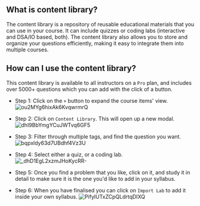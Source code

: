 ## What is content library?

The content library is a repository of reusable educational materials that you can use in your course. It can include quizzes or coding labs (interactive and DSA/IO based, both). The content library also allows you to store and organize your questions efficiently, making it easy to integrate them into multiple courses.

## How can I use the content library?

This content library is available to all instructors on a `Pro` plan, and includes over 5000+ questions which you can add with the click of a button. 

* Step 1: Click on the `+` button to expand the course items' view. 
![ou2MYg6hixAk6KvqwrmrQ](https://creator-assets.codedamn.com/fermion-instructor/02-08-2024/instructor_66467ae8ada1f52e23942268/ou2MYg6hixAk6KvqwrmrQ)

* Step 2: Click on `Content Library`. This will open up a new modal. 
![dhI9BbYmgYCuJWTvq6GF5](https://creator-assets.codedamn.com/fermion-instructor/02-08-2024/instructor_66467ae8ada1f52e23942268/dhI9BbYmgYCuJWTvq6GF5)

* Step 3: Filter through multiple tags, and find the question you want. 
![bqpxldy63d7UBdhf4Vz3U](https://creator-assets.codedamn.com/fermion-instructor/02-08-2024/instructor_66467ae8ada1f52e23942268/bqpxldy63d7UBdhf4Vz3U)

* Step 4: Select either a quiz, or a coding lab. 
![_dhD1EgL2xzmJHoKycRR-](https://creator-assets.codedamn.com/fermion-instructor/02-08-2024/instructor_66467ae8ada1f52e23942268/_dhD1EgL2xzmJHoKycRR-)

* Step 5: Once you find a problem that you like, click on it, and study it in detail to make sure it is the one you'd like to add in your syllabus. 

* Step 6: When you have finalised you can click on `Import Lab` to add it inside your own syllabus. 
![PifylUTxZCpQLdrtqDIXQ](https://creator-assets.codedamn.com/fermion-instructor/02-08-2024/instructor_66467ae8ada1f52e23942268/PifylUTxZCpQLdrtqDIXQ)
